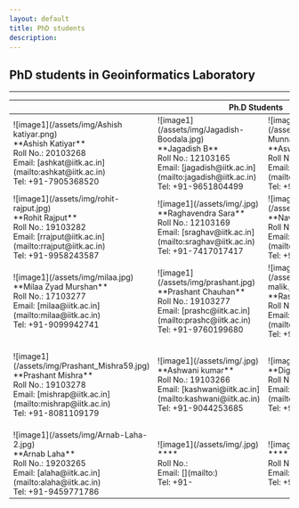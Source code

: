 ```yaml
---
layout: default
title: PhD students
description:
---
```

## PhD students in Geoinformatics Laboratory


* * *
<table>
<colgroup>
<col width="25%" />
<col width="25%" />
<col width="25%" />
<col width="25%" />
</colgroup>
<thead>
<tr class="header">
<th colspan="4">Ph.D Students</th>
</tr>
</thead>
<tbody>
<tr>
<td markdown="span">![image1](/assets/img/Ashish katiyar.png)<br>
**Ashish Katiyar**<br>
Roll No.: 20103268<br>
Email: [ashkat@iitk.ac.in](mailto:ashkat@iitk.ac.in)<br>
Tel: +91-7905368520
</td>
<td markdown="span">![image1](/assets/img/Jagadish-Boodala.jpg)<br>
**Jagadish B**<br>
Roll No.: 12103165 <br>
Email: [jagadish@iitk.ac.in](mailto:jagadish@iitk.ac.in)<br>
Tel: +91-9651804499
</td>
<td markdown="span">![image1](/assets/img/Aswani-Munnangi.jpg)<br>
**Aswani Munnangi**<br>
Roll No.: 10203062 <br>
Email: [aswanikm@iitk.ac.in](mailto:aswanikm@iitk.ac.in)<br>
Tel: +91-8299114924
</td>
<td markdown="span">![image1](/assets/img/ropesh-goyal.jpg)<br>
**Ropesh Goyal**<br>
Roll No.: 16103275<br>
Email: [rupeshg@iitk.ac.in](mailto:rupeshg@iitk.ac.in)<br>
Tel: +91-7668652952
</td>
</tr>
<tr>
<td markdown="span">![image1](/assets/img/rohit-rajput.jpg)<br>
**Rohit Rajput**<br>
Roll No.: 19103282 <br>
Email: [rrajput@iitk.ac.in](mailto:rrajput@iitk.ac.in)<br>
Tel: +91-9958243587
</td>
<td markdown="span">![image1](/assets/img/.jpg)<br>
**Raghavendra Sara**<br>
Roll No.: 12103169 <br>
Email: [sraghav@iitk.ac.in](mailto:sraghav@iitk.ac.in)<br>
Tel: +91-7417017417
</td>
<td markdown="span">![image1](/assets/img/naveen.jpg)<br>
**Naveen R**<br>
Roll No.: 12103166 <br>
Email: [naveenr@iitk.ac.in](mailto:naveenr@iitk.ac.in)<br>
Tel: +91-8765181105
</td>
<td markdown="span">![image1](/assets/img/sujata.png)<br>
**Sujata Dhar**<br>
Roll No.: 16103275<br>
Email: [sujata@iitk.ac.in](mailto:sujata@iitk.ac.in)<br>
Tel: +91-7224918036
</td>
</tr>
<tr>
<td markdown="span">![image1](/assets/img/milaa.jpg)<br>
**Milaa Zyad Murshan**<br>
Roll No.: 17103277 <br>
Email: [milaa@iitk.ac.in](mailto:milaa@iitk.ac.in)<br>
Tel: +91-9099942741
</td>
<td markdown="span">![image1](/assets/img/prashant.jpg)<br>
**Prashant Chauhan**<br>
Roll No.: 19103277 <br>
Email: [prashc@iitk.ac.in](mailto:prashc@iitk.ac.in)<br>
Tel: +91-9760199680
</td>
<td markdown="span">![image1](/assets/img/rashmi-malik.jpg)<br>
**Rashmi Malik**<br>
Roll No.: 19103281 <br>
Email: [rashmi@iitk.ac.in](mailto:rashmi@iitk.ac.in)<br>
Tel: +91-8979197190
</td>
<td markdown="span">![image1](/assets/img/.jpg)<br>
**Sunil Kumar**<br>
Roll No.: 19203270<br>
Email: [sunkmr@iitk.ac.in ](mailto:sunkmr@iitk.ac.in)<br>
Tel: +91-8821848002
</td>
</tr>
<tr>
<td markdown="span">![image1](/assets/img/Prashant_Mishra59.jpg)<br>
**Prashant Mishra**<br>
Roll No.: 19103278 <br>
Email: [mishrap@iitk.ac.in](mailto:mishrap@iitk.ac.in)<br>
Tel: +91-8081109179
</td>
<td markdown="span">![image1](/assets/img/.jpg)<br>
**Ashwani kumar**<br>
Roll No.: 19103266 <br>
Email: [kashwani@iitk.ac.in](mailto:kashwani@iitk.ac.in)<br>
Tel: +91-9044253685
</td>
<td markdown="span">![image1](/assets/img/.jpg)<br>
**Digvijay Singh**<br>
Roll No.: 19203267 <br>
Email: [sdigvijy@iitk.ac.in](mailto:sdigvijy@iitk.ac.in)<br>
Tel: +91-XXXXXXXXXX
</td>
<td markdown="span">![image1](/assets/img/Ibaad-Anwar.jpg)<br>
**Ibaad Anwar**<br>
Roll No.: 20203263<br>
Email: [ibaadanwar20@iitk.ac.in](mailto:ibaadanwar20@iitk.ac.in )<br>
Tel: +91-9870502403
</td>
</tr>
<tr>
<td markdown="span">![image1](/assets/img/Arnab-Laha-2.jpg)<br>
**Arnab Laha**<br>
Roll No.: 19203265 <br>
Email: [alaha@iitk.ac.in](mailto:alaha@iitk.ac.in)<br>
Tel: +91-9459771786
</td>
<td markdown="span">![image1](/assets/img/.jpg)<br>
****<br>
Roll No.:  <br>
Email: [](mailto:)<br>
Tel: +91-
</td>
<td markdown="span">![image1](/assets/img/.jpg)<br>
****<br>
Roll No.:  <br>
Email: [](mailto:)<br>
Tel: +91-XXXXXXXXXX
</td>
<td markdown="span">![image1](/assets/img/.jpg)<br>
****<br>
Roll No.: <br>
Email: [](mailto:)<br>
Tel: +91-